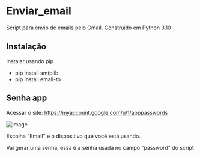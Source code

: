 # Enviar_email
Script para envio de emails pelo Gmail. Construído em Python 3.10

## Instalação
Instalar usando pip
- pip install smtplib
- pip install email-to

## Senha app
Acessar o site: https://myaccount.google.com/u/1/apppasswords

![image](https://user-images.githubusercontent.com/114688883/223748867-677858cf-3963-497f-b0eb-d2effe3dc402.png)

Escolha "Email" e o dispositivo que você está usando.

Vai gerar uma senha, essa é a senha usada no campo "password" do script
